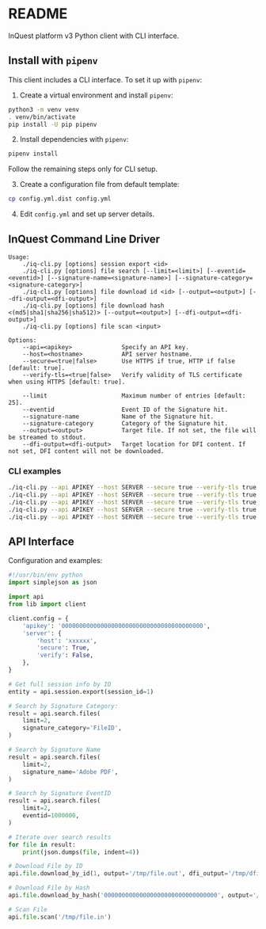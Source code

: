 # README

InQuest platform v3 Python client with CLI interface.

## Install with `pipenv`

This client includes a CLI interface. To set it up with `pipenv`:

1. Create a virtual environment and install `pipenv`:

```sh
python3 -m venv venv
. venv/bin/activate
pip install -U pip pipenv
```

2. Install dependencies with `pipenv`:

```sh
pipenv install
```

Follow the remaining steps only for CLI setup.

3. Create a configuration file from default template:

```sh
cp config.yml.dist config.yml
```

4. Edit `config.yml` and set up server details.

## InQuest Command Line Driver

```
Usage:
    ./iq-cli.py [options] session export <id>
    ./iq-cli.py [options] file search [--limit=<limit>] [--eventid=<eventid>] [--signature-name=<signature-name>] [--signature-category=<signature-category>]
    ./iq-cli.py [options] file download id <id> [--output=<output>] [--dfi-output=<dfi-output>]
    ./iq-cli.py [options] file download hash <(md5|sha1|sha256|sha512)> [--output=<output>] [--dfi-output=<dfi-output>]
    ./iq-cli.py [options] file scan <input>

Options:
    --api=<apikey>              Specify an API key.
    --host=<hostname>           API server hostname.
    --secure=<true|false>       Use HTTPS if true, HTTP if false [default: true].
    --verify-tls=<true|false>   Verify validity of TLS certificate when using HTTPS [default: true].

    --limit                     Maximum number of entries [default: 25].
    --eventid                   Event ID of the Signature hit.
    --signature-name            Name of the Signature hit.
    --signature-category        Category of the Signature hit.
    --output=<output>           Target file. If not set, the file will be streamed to stdout.
    --dfi-output=<dfi-output>   Target location for DFI content. If not set, DFI content will not be downloaded.
```

### CLI examples

```sh
./iq-cli.py --api APIKEY --host SERVER --secure true --verify-tls true session export ID
./iq-cli.py --api APIKEY --host SERVER --secure true --verify-tls true file search --limit LIMIT --eventid EVENTID --signature-name SIGNATURE_NAME --signature-category SIGNATURE_CATEGORY
./iq-cli.py --api APIKEY --host SERVER --secure true --verify-tls true file download id ID --output /path/to/target/file --dfi-output /path/to/target/folder
./iq-cli.py --api APIKEY --host SERVER --secure true --verify-tls true file download hash HASH --output /path/to/target/file --dfi-output /path/to/target/folder
./iq-cli.py --api APIKEY --host SERVER --secure true --verify-tls true file scan /path/to/target/file
```

## API Interface

Configuration and examples:

```py
#!/usr/bin/env python
import simplejson as json

import api
from lib import client

client.config = {
    'apikey': '0000000000000000000000000000000000000000',
    'server': {
        'host': 'xxxxxx',
        'secure': True,
        'verify': False,
    },
}

# Get full session info by ID
entity = api.session.export(session_id=1)

# Search by Signature Category:
result = api.search.files(
    limit=2,
    signature_category='FileID',
)

# Search by Signature Name
result = api.search.files(
    limit=2,
    signature_name='Adobe PDF',
)

# Search by Signature EventID
result = api.search.files(
    limit=2,
    eventid=1000000,
)

# Iterate over search results
for file in result:
    print(json.dumps(file, indent=4))

# Download File by ID
api.file.download_by_id(1, output='/tmp/file.out', dfi_output='/tmp/dfi')

# Download File by Hash
api.file.download_by_hash('00000000000000000000000000000000', output='/tmp/file.out', dfi_output='/tmp/dfi')

# Scan File
api.file.scan('/tmp/file.in')
```
